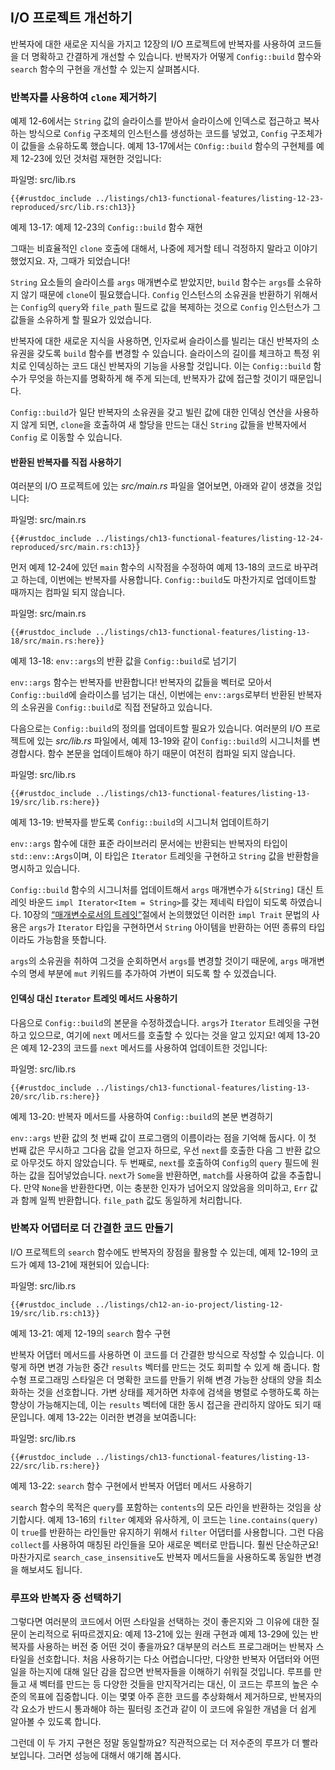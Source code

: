 ## I/O 프로젝트 개선하기

반복자에 대한 새로운 지식을 가지고 12장의 I/O 프로젝트에 반복자를
사용하여 코드들을 더 명확하고 간결하게 개선할 수 있습니다. 반복자가
어떻게 `Config::build` 함수와 `search` 함수의 구현을 개선할 수
있는지 살펴봅시다.

### 반복자를 사용하여 `clone` 제거하기

예제 12-6에서는 `String` 값의 슬라이스를 받아서 슬라이스에 인덱스로
접근하고 복사하는 방식으로 `Config` 구조체의 인스턴스를 생성하는 코드를
넣었고, `Config` 구조체가 이 값들을 소유하도록 했습니다. 예제 13-17에서는
`COnfig::build` 함수의 구현체를 예제 12-23에 있던 것처럼 재현한
것입니다:

<span class="filename">파일명: src/lib.rs</span>

```rust,ignore
{{#rustdoc_include ../listings/ch13-functional-features/listing-12-23-reproduced/src/lib.rs:ch13}}
```

<span class="caption">예제 13-17: 예제 12-23의 `Config::build`
함수 재현</span>

그때는 비효율적인 `clone` 호출에 대해서, 나중에 제거할 테니 걱정하지 말라고
이야기했었지요. 자, 그때가 되었습니다!

`String` 요소들의 슬라이스를 `args` 매개변수로 받았지만, `build` 함수는
`args`를 소유하지 않기 때문에 `clone`이 필요했습니다. `Config` 인스턴스의
소유권을 반환하기 위해서는 `Config`의 `query`와 `file_path` 필드로 값을
복제하는 것으로 `Config` 인스턴스가 그 값들을 소유하게 할 필요가 있었습니다.

반복자에 대한 새로운 지식을 사용하면, 인자로써 슬라이스를 빌리는 대신
반복자의 소유권을 갖도록 `build` 함수를 변경할 수 있습니다. 슬라이스의
길이를 체크하고 특정 위치로 인덱싱하는 코드 대신 반복자의 기능을 사용할
것입니다. 이는 `Config::build` 함수가 무엇을 하는지를 명확하게 해 주게
되는데, 반복자가 값에 접근할 것이기 때문입니다.

`Config::build`가 일단 반복자의 소유권을 갖고 빌린 값에 대한 인덱싱 연산을 사용하지
않게 되면, `clone`을 호출하여 새 할당을 만드는 대신 `String` 값들을 반복자에서
`Config` 로 이동할 수 있습니다.

#### 반환된 반복자를 직접 사용하기

여러분의 I/O 프로젝트에 있는 *src/main.rs* 파일을 열어보면, 아래와 같이 생겼을 것입니다:

<span class="filename">파일명: src/main.rs</span>

```rust,ignore
{{#rustdoc_include ../listings/ch13-functional-features/listing-12-24-reproduced/src/main.rs:ch13}}
```

먼저 예제 12-24에 있던 `main` 함수의 시작점을 수정하여 예제 13-18의
코드로 바꾸려고 하는데, 이번에는 반복자를 사용합니다.
`Config::build`도 마찬가지로 업데이트할 때까지는 컴파일 되지 않습니다.

<span class="filename">파일명: src/main.rs</span>

```rust,ignore,does_not_compile
{{#rustdoc_include ../listings/ch13-functional-features/listing-13-18/src/main.rs:here}}
```

<span class="caption">예제 13-18: `env::args`의 반환 값을 `Config::build`로
넘기기</span>

`env::args` 함수는 반복자를 반환합니다! 반복자의 값들을 벡터로 모아서
`Config::build`에 슬라이스를 넘기는 대신, 이번에는 `env::args`로부터
반환된 반복자의 소유권을 `Config::build`로 직접 전달하고
있습니다.

다음으로는 `Config::build`의 정의를 업데이트할 필요가 있습니다. 여러분의
I/O 프로젝트에 있는 *src/lib.rs* 파일에서, 예제 13-19와 같이
`Config::build`의 시그니처를 변경합시다. 함수 본문을 업데이트해야 하기
때문이 여전히 컴파일 되지 않습니다.

<span class="filename">파일명: src/lib.rs</span>

```rust,ignore,does_not_compile
{{#rustdoc_include ../listings/ch13-functional-features/listing-13-19/src/lib.rs:here}}
```

<span class="caption">예제 13-19: 반복자를 받도록 `Config::build`의 시그니처
업데이트하기</span>

`env::args` 함수에 대한 표준 라이브러리 문서에는 반환되는 반복자의
타입이 `std::env::Args`이며, 이 타입은 `Iterator` 트레잇을 구현하고
`String` 값을 반환함을 명시하고 있습니다.

`Config::build` 함수의 시그니처를 업데이트해서 `args` 매개변수가
`&[String]` 대신 트레잇 바운드 `impl Iterator<Item = String>`를 갖는
제네릭 타입이 되도록 하였습니다. 10장의 [“매개변수로서의 트레잇”][impl-trait]<!-- ignore -->절에서
논의했었던 이러한 `impl Trait` 문법의 사용은 `args`가 `Iterator` 타입을
구현하면서 `String` 아이템을 반환하는 어떤 종류의 타입이라도 가능함을
뜻합니다.

`args`의 소유권을 취하여 그것을 순회하면서 `args`를 변경할 것이기
때문에, `args` 매개변수의 명세 부분에 `mut` 키워드를 추가하여 가변이
되도록 할 수 있겠습니다.

#### 인덱싱 대신 `Iterator` 트레잇 메서드 사용하기

다음으로 `Config::build`의 본문을 수정하겠습니다. `args`가 `Iterator` 트레잇을
구현하고 있으므로, 여기에 `next` 메서드를 호출할 수 있다는 것을 알고 있지요!
예제 13-20은 예제 12-23의 코드를 `next` 메서드를 사용하여 업데이트한 것입니다:

<span class="filename">파일명: src/lib.rs</span>

```rust,noplayground
{{#rustdoc_include ../listings/ch13-functional-features/listing-13-20/src/lib.rs:here}}
```

<span class="caption">예제 13-20: 반복자 메서드를 사용하여
`Config::build`의 본문 변경하기</span>

`env::args` 반환 값의 첫 번째 값이 프로그램의 이름이라는 점을 기억해 둡시다.
이 첫 번째 값은 무시하고 그다음 값을 얻고자 하므로, 우선 `next`를 호출한
다음 그 반환 값으로 아무것도 하지 않았습니다. 두 번째로, `next`를 호출하여
`Config`의 `query` 필드에 원하는 값을 집어넣었습니다. `next`가 `Some`을
반환하면, `match`를 사용하여 값을 추출합니다. 만약 `None`을 반환한다면,
이는 충분한 인자가 넘어오지 않았음을 의미하고, `Err` 값과 함께 일찍 반환합니다.
`file_path` 값도 동일하게 처리합니다.

### 반복자 어댑터로 더 간결한 코드 만들기

I/O 프로젝트의 `search` 함수에도 반복자의 장점을 활용할 수 있는데,
예제 12-19의 코드가 예제 13-21에 재현되어 있습니다:

<span class="filename">파일명: src/lib.rs</span>

```rust,ignore
{{#rustdoc_include ../listings/ch12-an-io-project/listing-12-19/src/lib.rs:ch13}}
```

<span class="caption">예제 13-21: 예제 12-19의 `search`
함수 구현</span>

반복자 어댑터 메서드를 사용하면 이 코드를 더 간결한 방식으로 작성할 수 있습니다.
이렇게 하면 변경 가능한 중간 `results` 벡터를 만드는 것도 회피할 수 있게 해 줍니다.
함수형 프로그래밍 스타일은 더 명확한 코드를 만들기 위해 변경 가능한 상태의 양을
최소화하는 것을 선호합니다. 가변 상태를 제거하면 차후에 검색을 병렬로 수행하도록 하는
향상이 가능해지는데, 이는 `results` 벡터에 대한 동시 접근을 관리하지 않아도 되기
때문입니다. 예제 13-22는 이러한 변경을 보여줍니다:

<span class="filename">파일명: src/lib.rs</span>

```rust,ignore
{{#rustdoc_include ../listings/ch13-functional-features/listing-13-22/src/lib.rs:here}}
```

<span class="caption">예제 13-22: `search` 함수 구현에서 반복자 어댑터
메서드 사용하기</span>

`search` 함수의 목적은 `query`를 포함하는 `contents`의 모든 라인을 반환하는
것임을 상기합시다. 예제 13-16의 `filter` 예제와 유사하게, 이 코드는
`line.contains(query)`이 `true`를 반환하는 라인들만 유지하기 위해서
`filter` 어댑터를 사용합니다. 그런 다음 `collect`를 사용하여 매칭된 라인들을
모아 새로운 벡터로 만듭니다. 훨씬 단순하군요! 마찬가지로
`search_case_insensitive`도 반복자 메서드들을 사용하도록 동일한 변경을
해보셔도 됩니다.

### 루프와 반복자 중 선택하기

그렇다면 여러분의 코드에서 어떤 스타일을 선택하는 것이 좋은지와 그 이유에 대한
질문이 논리적으로 뒤따르겠지요: 예제 13-21에 있는 원래 구현과 예제 13-29에
있는 반복자를 사용하는 버전 중 어떤 것이 좋을까요? 대부분의 러스트 프로그래머는
반복자 스타일을 선호합니다. 처음 사용하기는 다소 어렵습니다만, 다양한 반복자
어댑터와 어떤 일을 하는지에 대해 일단 감을 잡으면 반복자들을 이해하기
쉬워질 것입니다. 루프를 만들고 새 벡터를 만드는 등 다양한 것들을
만지작거리는 대신, 이 코드는 루프의 높은 수준의 목표에 집중합니다.
이는 몇몇 아주 흔한 코드를 추상화해서 제거하므로, 반복자의 각 요소가
반드시 통과해야 하는 필터링 조건과 같이 이 코드에 유일한 개념을 더 쉽게
알아볼 수 있도록 합니다.

그런데 이 두 가지 구현은 정말 동일할까요? 직관적으로는 더
저수준의 루프가 더 빨라 보입니다. 그러면 성능에 대해서 얘기해
봅시다.

[impl-trait]: ch10-02-traits.html#traits-as-parameters
